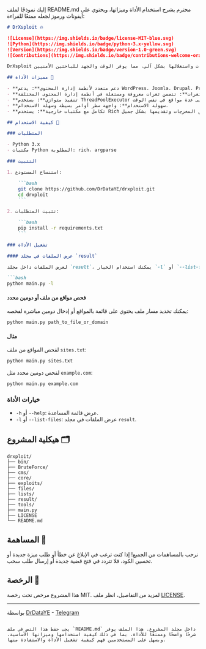 إليك نموذجًا لملف README.md محترم يشرح استخدام الأداة وميزاتها، ويحتوي على أيقونات ورموز لجعله ممتعًا للقراءة:

```markdown
# DrXsploit 🔥

![License](https://img.shields.io/badge/license-MIT-blue.svg)
![Python](https://img.shields.io/badge/python-3.x-yellow.svg)
![Version](https://img.shields.io/badge/version-1.0-green.svg)
![Contributions](https://img.shields.io/badge/contributions-welcome-orange.svg)

DrXsploit هو أداة قوية ومفتوحة المصدر لاختبار الاختراق واستغلال الثغرات في مواقع الويب. تم تطوير هذه الأداة لتسهيل عملية اكتشاف الثغرات واستغلالها بشكل آلي، مما يوفر الوقت والجهد للباحثين الأمنيين.

## مميزات الأداة 🌟

- **دعم متعدد لأنظمة إدارة المحتوى**: يدعم WordPress، Joomla، Drupal، PrestaShop، وغيرها.
- **مكتبة كبيرة من الثغرات**: تتضمن ثغرات معروفة ومستغلة في أنظمة إدارة المحتوى المختلفة.
- **تنفيذ متوازي**: يستخدم ThreadPoolExecutor لتنفيذ الفحص على عدة مواقع في نفس الوقت.
- **سهولة الاستخدام**: واجهة سطر أوامر بسيطة وسهلة الاستخدام.
- **تكامل مع مكتبات خارجية**: يستخدم Rich لتنسيق المخرجات وتقديمها بشكل جميل.

## كيفية الاستخدام 🚀

### المتطلبات

- Python 3.x
- مكتبات Python المطلوبة: rich، argparse

### التثبيت

1. استنساخ المستودع:

    ```bash
    git clone https://github.com/DrDataYE/drxploit.git
    cd drxploit
    ```

2. تثبيت المتطلبات:

    ```bash
    pip install -r requirements.txt
    ```

### تشغيل الأداة

#### عرض الملفات في مجلد `result`

لعرض الملفات داخل مجلد `result`، يمكنك استخدام الخيار `-l` أو `--list-files`:

```bash
python main.py -l
```

#### فحص مواقع من ملف أو دومين محدد

يمكنك تحديد مسار ملف يحتوي على قائمة بالمواقع أو إدخال دومين مباشرة لفحصه:

```bash
python main.py path_to_file_or_domain
```

#### مثال

لفحص المواقع من ملف `sites.txt`:

```bash
python main.py sites.txt
```

لفحص دومين محدد مثل `example.com`:

```bash
python main.py example.com
```

### خيارات الأداة

- `-h` أو `--help`: عرض قائمة المساعدة.
- `-l` أو `--list-files`: عرض الملفات في مجلد `result`.

## هيكلية المشروع 🗂

```
drxploit/
├── bin/
├── BruteForce/
├── cms/
├── core/
├── exploits/
├── files/
├── lists/
├── result/
├── tools/
├── main.py
├── LICENSE
└── README.md
```

## المساهمة 🤝

نرحب بالمساهمات من الجميع! إذا كنت ترغب في الإبلاغ عن خطأ أو طلب ميزة جديدة أو تحسين الكود، فلا تتردد في فتح قضية جديدة أو إرسال طلب سحب.

## الرخصة 📄

هذا المشروع مرخص تحت رخصة MIT. لمزيد من التفاصيل، انظر ملف [LICENSE](LICENSE).

---

بواسطة [DrDataYE](https://github.com/DrDataYE) - [Telegram](https://t.me/LinuxArabe)
```

يجب حفظ هذا النص في ملف `README.md` داخل مجلد المشروع. هذا الملف يوفر شرحًا واضحًا وممتعًا للأداة، بما في ذلك كيفية استخدامها وميزاتها الأساسية، ويسهل على المستخدمين فهم كيفية تشغيل الأداة والاستفادة منها.
